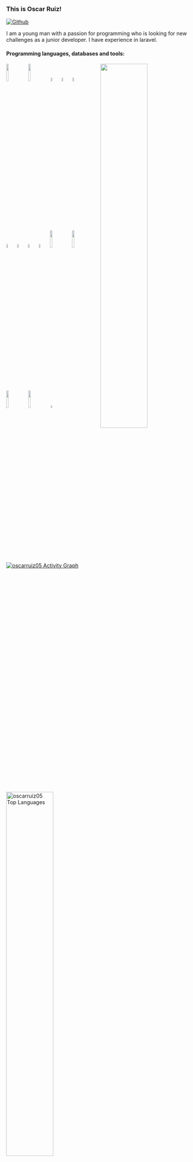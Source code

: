### This is Oscar Ruiz!

[![Github](https://img.shields.io/badge/-Github-000?style=flat&logo=Github&logoColor=white)](https://github.com/oscarruiz05)

I am a young man with a passion for programming who is looking for new challenges as a junior developer.
I have experience in laravel.


#### Programming languages, databases and tools: 
<p>
	<img width="50%" align="right" src="https://github-readme-stats.vercel.app/api?username=oscarruiz05&show_icons=true&hide_border=true&theme=chartreuse-dark" />

<code><img width="11%" src="https://www.vectorlogo.zone/logos/laravel/laravel-ar21.svg"></code>
<code><img width="11%" src="https://www.vectorlogo.zone/logos/apache/apache-official.svg"></code>
<code><img width="5%" src="https://www.vectorlogo.zone/logos/javascript/javascript-icon.svg"></code>
<code><img width="5%" src="https://www.vectorlogo.zone/logos/w3_html5/w3_html5-icon.svg"></code>
<code><img width="5%" src="https://www.vectorlogo.zone/logos/mysql/mysql-icon.svg"></code>
<br />
<br />
<code><img width="5%" src="https://www.vectorlogo.zone/logos/git-scm/git-scm-icon.svg"></code>
<code><img width="5%" src="https://www.vectorlogo.zone/logos/phpmyadmin/phpmyadmin-icon.svg"></code>
<code><img width="5%" src="https://www.vectorlogo.zone/logos/php/php-icon.svg"></code>
<code><img width="5%" src="https://www.vectorlogo.zone/logos/getbootstrap/getbootstrap-icon.svg"></code>
<code><img width="11%" src="https://www.vectorlogo.zone/logos/digitalocean/digitalocean-ar21.svg"></code>
<code><img width="11%" src="https://www.vectorlogo.zone/logos/ubuntu/ubuntu-ar21.svg"></code>
<code><img width="11%" src="https://www.vectorlogo.zone/logos/vuejs/vuejs-ar21.svg"></code>
<code><img width="11%" src="https://www.vectorlogo.zone/logos/angular/angular-ar21.svg"></code>
<code><img width="4%" src="https://www.vectorlogo.zone/logos/typescriptlang/typescriptlang-icon.svg"></code>
</p>
<br/>
<a href="https://github.com/ashutosh00710/github-readme-activity-graph"><img alt="oscarruiz05 Activity Graph" src="https://github-readme-activity-graph.cyclic.app/graph/?username=oscarruiz05&bg_color=1F222E&color=F8D866&line=F85D7F&point=FFFFFF&hide_border=true" /></a>
 <a href="https://github.com/anuraghazra/github-readme-stats"><img alt="oscarruiz05 Top Languages" src="https://github-readme-stats.vercel.app/api/top-langs/?username=oscarruiz05&langs_count=8&layout=compact&theme=chartreuse-dark&hide_border=true&bg_color=1F222E&title_color=F85D7F&icon_color=F8D866&hide=Jupyter%20Notebook" width="50%"/></a>


